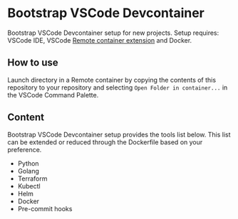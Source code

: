 # Bootstrap VSCode Devcontainer

Bootstrap VSCode Devcontainer setup for new projects. Setup requires: VSCode IDE, VSCode [Remote container extension](https://code.visualstudio.com/docs/remote/containers) and Docker. 

## How to use
Launch directory in a Remote container by copying the contents of this repository to your repository and selecting `Open Folder in container...` in the VSCode Command Palette.


## Content
Bootstrap VSCode Devcontainer setup provides the tools list below. This list can be extended or reduced through the Dockerfile based on your preference.
- Python
- Golang
- Terraform
- Kubectl
- Helm
- Docker
- Pre-commit hooks
